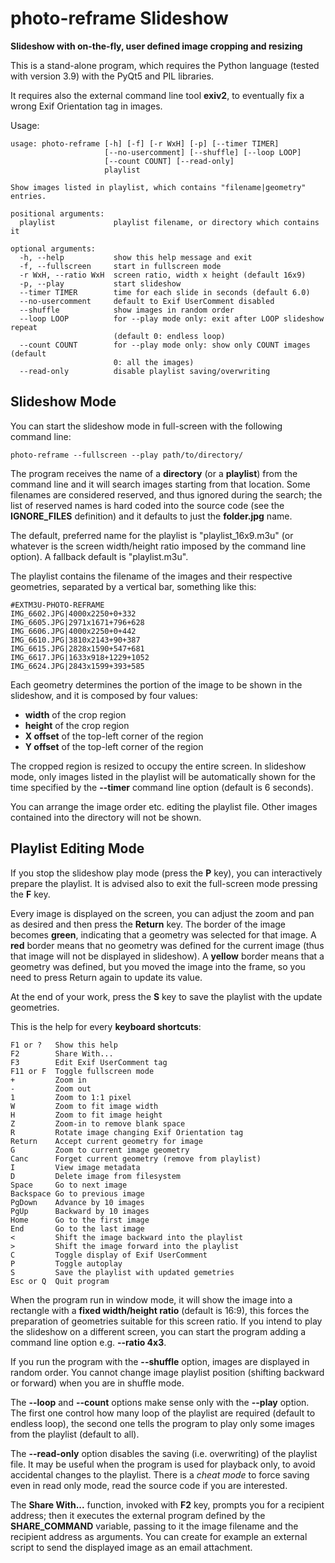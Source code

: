 # photo-reframe Slideshow

**Slideshow with on-the-fly, user defined image cropping and resizing**

This is a stand-alone program, which requires the Python
language (tested with version 3.9) with the PyQt5 and PIL
libraries.

It requires also the external command line tool **exiv2**, to
eventually fix a wrong Exif Orientation tag in images.

Usage:

```
usage: photo-reframe [-h] [-f] [-r WxH] [-p] [--timer TIMER]
                     [--no-usercomment] [--shuffle] [--loop LOOP]
                     [--count COUNT] [--read-only]
                     playlist

Show images listed in playlist, which contains "filename|geometry" entries.

positional arguments:
  playlist             playlist filename, or directory which contains it

optional arguments:
  -h, --help           show this help message and exit
  -f, --fullscreen     start in fullscreen mode
  -r WxH, --ratio WxH  screen ratio, width x height (default 16x9)
  -p, --play           start slideshow
  --timer TIMER        time for each slide in seconds (default 6.0)
  --no-usercomment     default to Exif UserComment disabled
  --shuffle            show images in random order
  --loop LOOP          for --play mode only: exit after LOOP slideshow repeat
                       (default 0: endless loop)
  --count COUNT        for --play mode only: show only COUNT images (default
                       0: all the images)
  --read-only          disable playlist saving/overwriting
```

## Slideshow Mode

You can start the slideshow mode in full-screen with the 
following command line:

```
photo-reframe --fullscreen --play path/to/directory/
```

The program receives the name of a **directory** (or a 
**playlist**) from the command line and it will search images 
starting from that location. Some filenames are considered 
reserved, and thus ignored during the search; the list of 
reserved names is hard coded into the source code (see the 
**IGNORE\_FILES** definition) and it defaults to just the 
**folder.jpg** name.

The default, preferred name for the playlist is 
"playlist\_16x9.m3u" (or whatever is the screen width/height 
ratio imposed by the command line option). A fallback default is 
"playlist.m3u".

The playlist contains the filename of the images and their 
respective geometries, separated by a vertical bar, something 
like this:

```
#EXTM3U-PHOTO-REFRAME
IMG_6602.JPG|4000x2250+0+332
IMG_6605.JPG|2971x1671+796+628
IMG_6606.JPG|4000x2250+0+442
IMG_6610.JPG|3810x2143+90+387
IMG_6615.JPG|2828x1590+547+681
IMG_6617.JPG|1633x918+1229+1052
IMG_6624.JPG|2843x1599+393+585
```

Each geometry determines the portion of the image to be shown in 
the slideshow, and it is composed by four values:

* **width** of the crop region
* **height** of the crop region
* **X offset** of the top-left corner of the region
* **Y offset** of the top-left corner of the region

The cropped region is resized to occupy the entire screen. In 
slideshow mode, only images listed in the playlist will be 
automatically shown for the time specified by the **--timer** 
command line option (default is 6 seconds).

You can arrange the image order etc. editing the playlist file. 
Other images contained into the directory will not be shown.

## Playlist Editing Mode

If you stop the slideshow play mode (press the **P** key), you 
can interactively prepare the playlist. It is advised also to 
exit the full-screen mode pressing the **F** key.

Every image is displayed on the screen, you can adjust the zoom 
and pan as desired and then press the **Return** key. The border 
of the image becomes **green**, indicating that a geometry was 
selected for that image. A **red** border means that no geometry 
was defined for the current image (thus that image will not be 
displayed in slideshow). A **yellow** border means that a 
geometry was defined, but you moved the image into the frame, so 
you need to press Return again to update its value.

At the end of your work, press the **S** key to save the 
playlist with the update geometries.

This is the help for every **keyboard shortcuts**:

```
F1 or ?   Show this help
F2        Share With...
F3        Edit Exif UserComment tag
F11 or F  Toggle fullscreen mode
+         Zoom in
-         Zoom out
1         Zoom to 1:1 pixel
W         Zoom to fit image width
H         Zoom to fit image height
Z         Zoom-in to remove blank space
R         Rotate image changing Exif Orientation tag
Return    Accept current geometry for image
G         Zoom to current image geometry
Canc      Forget current geometry (remove from playlist)
I         View image metadata
D         Delete image from filesystem
Space     Go to next image
Backspace Go to previous image
PgDown    Advance by 10 images
PgUp      Backward by 10 images
Home      Go to the first image
End       Go to the last image
<         Shift the image backward into the playlist
>         Shift the image forward into the playlist
C         Toggle display of Exif UserComment
P         Toggle autoplay
S         Save the playlist with updated gemetries
Esc or Q  Quit program
```

When the program run in window mode, it will show the image into 
a rectangle with a **fixed width/height ratio** (default is 
16:9), this forces the preparation of geometries suitable for 
this screen ratio. If you intend to play the slideshow on a 
different screen, you can start the program adding a command 
line option e.g. **--ratio 4x3**.

If you run the program with the **--shuffle** option, images are 
displayed in random order. You cannot change image playlist 
position (shifting backward or forward) when you are in shuffle 
mode.

The **--loop** and **--count** options make sense only with the 
**--play** option. The first one control how many loop of the 
playlist are required (default to endless loop), the second one 
tells the program to play only some images from the playlist 
(default to all).

The **--read-only** option disables the saving (i.e. 
overwriting) of the playlist file. It may be useful when the 
program is used for playback only, to avoid accidental changes 
to the playlist. There is a _cheat mode_ to force saving even in 
read only mode, read the source code if you are interested.

The **Share With...** function, invoked with **F2** key, prompts 
you for a recipient address; then it executes the external 
program defined by the **SHARE_COMMAND** variable, passing to it 
the image filename and the recipient address as arguments. You 
can create for example an external script to send the displayed 
image as an email attachment.
